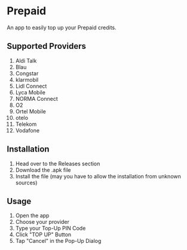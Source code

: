 # Prepaid

An app to easily top up your Prepaid credits.


## Supported Providers
1. Aldi Talk
2. Blau
3. Congstar
4. klarmobil
5. Lidl Connect
6. Lyca Mobile
7. NORMA Connect
8. O2
9. Ortel Mobile
10. otelo
11. Telekom
12. Vodafone


## Installation 

1. Head over to the Releases section
2. Download the .apk file
3. Install the file (may you have to allow the installation from unknown sources)



## Usage
1. Open the app
2. Choose your provider
2. Type your Top-Up PIN Code
3. Click "TOP UP" Button
4. Tap "Cancel" in the Pop-Up Dialog